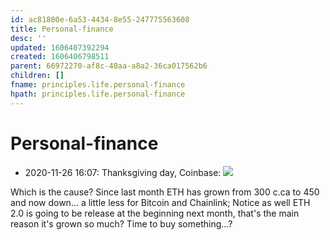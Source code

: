 ```yaml
---
id: ac81800e-6a53-4434-8e55-247775563608
title: Personal-finance
desc: ''
updated: 1606407392294
created: 1606406798511
parent: 66972270-af8c-40aa-a8a2-36ca017562b6
children: []
fname: principles.life.personal-finance
hpath: principles.life.personal-finance
---
```

# Personal-finance

- 2020-11-26 16:07: Thanksgiving day, Coinbase:
  ![](dendron-template//assets/images/2020-11-26-16-09-43.png)

Which is the cause? Since last month ETH has grown from 300 c.ca to 450 and now down... a little less for Bitcoin and Chainlink;
Notice as well ETH 2.0 is going to be release at the beginning next month, that's the main reason it's grown so much?
Time to buy something...?

